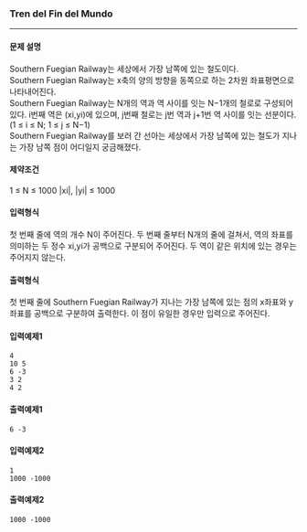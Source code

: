 ### Tren del Fin del Mundo

***

#### 문제 설명
Southern Fuegian Railway는 세상에서 가장 남쪽에 있는 철도이다.  
Southern Fuegian Railway는 x축의 양의 방향을 동쪽으로 하는 2차원 좌표평면으로 나타내어진다.  
Southern Fuegian Railway는 N개의 역과 역 사이를 잇는 N−1개의 철로로 구성되어 있다. i번째 역은 (xi,yi)에 있으며, j번째 철로는 j번 역과 j+1번 역 사이를 잇는 선분이다. (1 ≤ i ≤ N; 1 ≤ j ≤ N−1)   
Southern Fuegian Railway를 보러 간 선아는 세상에서 가장 남쪽에 있는 철도가 지나는 가장 남쪽 점이 어디일지 궁금해졌다.

#### 제약조건
1 ≤ N ≤ 1000
|xi|, |yi| ≤ 1000

#### 입력형식
첫 번째 줄에 역의 개수 N이 주어진다.
두 번째 줄부터 N개의 줄에 걸쳐서, 역의 좌표를 의미하는 두 정수 xi,yi가 공백으로 구분되어 주어진다.
두 역이 같은 위치에 있는 경우는 주어지지 않는다.

#### 출력형식
첫 번째 줄에 Southern Fuegian Railway가 지나는 가장 남쪽에 있는 점의 x좌표와 y좌표를 공백으로 구분하여 출력한다. 이 점이 유일한 경우만 입력으로 주어진다.

#### 입력예제1
```
4
10 5
6 -3
3 2
4 2
```

#### 출력예제1
```
6 -3
```

#### 입력예제2
```
1
1000 -1000
```

#### 출력예제2
```
1000 -1000
```
